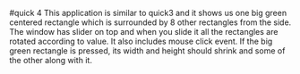 #quick 4
This application is similar to quick3 and it shows us one big green centered rectangle which is surrounded by 8 other rectangles from the side. 
The window has slider on top and when you slide it all the rectangles are rotated according to value. 
It also includes mouse click event. If the big green rectangle is pressed, its width and height should shrink and some of the other along with it. 
